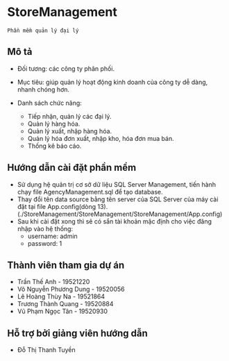# StoreManagement

` Phần mềm quản lý đại lý `
## Mô tả

  - Đối tương: các công ty phân phối.
  
  - Mục tiêu: giúp quản lý hoạt động kinh doanh của công ty dễ dàng, nhanh chóng hơn.

  - Danh sách chức năng:

    - Tiếp nhận, quản lý các đại lý.
    - Quản lý hàng hóa.
    - Quản lý xuất, nhập hàng hóa.
    - Quản lý hóa đơn xuất, nhập kho, hóa đơn mua bán.
    - Thống kê báo cáo.

## Hướng dẫn cài đặt phần mềm

  - Sử dụng hệ quản trị cơ sở dữ liệu SQL Server Management, tiến hành chạy file AgencyManagement.sql để tạo database.
  - Thay đổi tên data source bằng tên server của SQL Server của máy cài đặt tại file App.config(dòng 13). (./StoreManagement/StoreManagement/StoreManagement/App.config)
  - Sau khi cài đặt xong thì sẽ có sắn tài khoản mặc định cho việc đăng nhập vào hệ thống:
      - username: admin
      - password: 1

## Thành viên tham gia dự án

  - Trần Thế Anh - 19521220
  - Võ Nguyễn Phương Dung - 19520056
  - Lê Hoàng Thùy Na - 19521864
  - Trương Thành Quang - 19520884
  - Vũ Phạm Ngọc Tân - 19520930

## Hỗ trợ bởi giảng viên hướng dẫn

  - Đỗ Thị Thanh Tuyền



